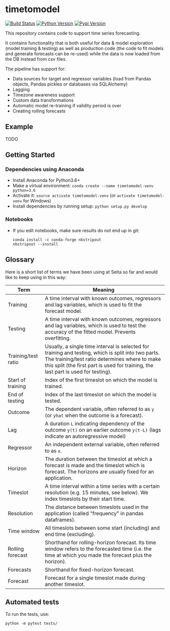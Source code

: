 # timetomodel

[![Build Status](https://travis-ci.com/SeitaBV/timetomodel.svg?branch=master)](https://travis-ci.com/SeitaBV/timetomodel)
[![Python Version](https://img.shields.io/pypi/pyversions/timetomodel.svg)](https://pypi.python.org/pypi/timetomodel)
[![Pypi Version](https://img.shields.io/pypi/v/timetomodel.svg)](https://pypi.python.org/pypi/timetomodel)

This repository contains code to support time series forecasting.

It contains functionality that is both useful for data & model exploration
(model training & testing) as well as production code (the code to fit models
and generate forecasts can be re-used)
while the data is now loaded from the DB instead from csv files.

The pipeline has support for:

* Data sources for target and regressor variables (load from Pandas objects, Pandas pickles or databases via SQLAlchemy)
* Lagging
* Timezone awareness support
* Custom data transformations
* Automatic model re-training if validity period is over
* Creating rolling forecasts


## Example

TODO


## Getting Started

### Dependencies using Anaconda

* Install Anaconda for Python3.6+
* Make a virtual environment: `conda create --name timetomodel-venv python=3.6`
* Activate it: `source activate timetomodel-venv` (or `activate timetomodel-venv` for Windows)
* Install dependencies by running setup: `python setup.py develop`

### Notebooks

* If you edit notebooks, make sure results do not end up in git:

      conda install -c conda-forge nbstripout
      nbstripout --install


## Glossary

Here is a short list of terms we have been using at Seita so far and would like to keep using in this way:

Term                | Meaning
---                 | ---
Training            | A time interval with known outcomes, regressors and lag variables, which is used to fit the forecast model.
Testing             | A time interval with known outcomes, regressors and lag variables, which is used to test the accuracy of the fitted model. Prevents overfitting.
Training/test ratio | Usually, a single time interval is selected for training and testing, which is split into two parts. The training/test ratio determines where to make this split (the first part is used for training, the last part is used for testing).
Start of training   | Index of the first timeslot on which the model is trained.
End of testing      | Index of the last timeslot on which the model is tested.
Outcome             | The dependent variable, often referred to as `y` (or `yhat` when the outcome is a forecast).
Lag                 | A duration `L` indicating dependency of the outcome `y(t)` on an earlier outcome `y(t-L)` (lags indicate an autoregressive model)
Regressor           | An independent external variable, often referred to as `x`.
Horizon				| The duration between the timeslot at which a forecast is made and the timeslot which is forecast. The horizons are usually fixed for an application. 
Timeslot			| A time interval within a time series with a certain resolution (e.g. 15 minutes, see below). We index timeslots by their start time.
Resolution			| The distance between timeslots used in the application (called "frequency" in pandas dataframes).
Time window			| All timeslots between some start (including) and end time (excluding).
Rolling forecast	| Shorthand for rolling-horizon forecast. Its time window refers to the forecasted time (i.e. the time at which you made the forecast plus the horizon). 
Forecasts			| Shorthand for fixed-horizon forecast.  
Forecast			| Forecast for a single timeslot made during another timeslot.

## Automated tests

To run the tests, use:

    python -m pytest tests/
